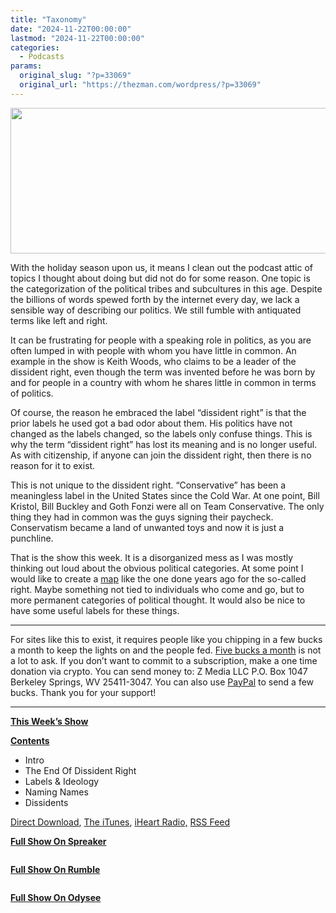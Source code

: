 ```yaml
---
title: "Taxonomy"
date: "2024-11-22T00:00:00"
lastmod: "2024-11-22T00:00:00"
categories:
  - Podcasts
params:
  original_slug: "?p=33069"
  original_url: "https://thezman.com/wordpress/?p=33069"
---
```


[<img
src="http://thezman.com/wordpress/wp-content/uploads/2018/01/Power-Hour.png"
decoding="async" width="600" height="233" />](http://thezman.com/wordpress/wp-content/uploads/2018/01/Power-Hour.png)

With the holiday season upon us, it means I clean out the podcast attic
of topics I thought about doing but did not do for some reason. One
topic is the categorization of the political tribes and subcultures in
this age. Despite the billions of words spewed forth by the internet
every day, we lack a sensible way of describing our politics. We still
fumble with antiquated terms like left and right.

It can be frustrating for people with a speaking role in politics, as
you are often lumped in with people with whom you have little in common.
An example in the show is Keith Woods, who claims to be a leader of the
dissident right, even though the term was invented before he was born by
and for people in a country with whom he shares little in common in
terms of politics.

Of course, the reason he embraced the label “dissident right” is that
the prior labels he used got a bad odor about them. His politics have
not changed as the labels changed, so the labels only confuse things.
This is why the term “dissident right” has lost its meaning and is no
longer useful. As with citizenship, if anyone can join the dissident
right, then there is no reason for it to exist.

This is not unique to the dissident right. “Conservative” has been a
meaningless label in the United States since the Cold War. At one point,
Bill Kristol, Bill Buckley and Goth Fonzi were all on Team Conservative.
The only thing they had in common was the guys signing their paycheck.
Conservatism became a land of unwanted toys and now it is just a
punchline.

That is the show this week. It is a disorganized mess as I was mostly
thinking out loud about the obvious political categories. At some point
I would like to create a
[map](https://i.kym-cdn.com/photos/images/newsfeed/001/192/975/a35.jpg)
like the one done years ago for the so-called right. Maybe something not
tied to individuals who come and go, but to more permanent categories of
political thought. It would also be nice to have some useful labels for
these things.

------------------------------------------------------------------------

For sites like this to exist, it requires people like you chipping in a
few bucks a month to keep the lights on and the people fed.
<a href="https://www.subscribestar.com/the-z-blog"
rel="noopener noreferrer" target="_blank">Five bucks a month</a> is not
a lot to ask. If you don’t want to commit to a subscription, make a one
time donation via crypto. You can send money to: Z Media LLC P.O. Box
1047 Berkeley Springs, WV 25411-3047. You can also use <a
href="https://www.paypal.com/cgi-bin/webscr?cmd=_s-xclick&amp;hosted_button_id=UDAS2Q8JYA6CN&amp;source=url"
rel="noopener noreferrer" target="_blank">PayPal</a> to send a few
bucks. Thank you for your support!

------------------------------------------------------------------------

**<u>This Week’s Show</u>**

**<u>Contents</u>**

-   Intro
-   The End Of Dissident Right
-   Labels & Ideology
-   Naming Names
-   Dissidents

<a href="https://api.spreaker.com/v2/episodes/62961139/download.mp3"
rel="noopener" target="_blank">Direct Download</a>, <a
href="https://itunes.apple.com/us/podcast/the-z-blog-power-hour/id1262799640?mt=2"
rel="noopener noreferrer" target="_blank">The iTunes</a>,
<a href="https://www.iheart.com/podcast/the-z-blog-power-hour-29246491/"
rel="noopener noreferrer" target="_blank">iHeart Radio,</a>
<a href="https://www.spreaker.com/show/2589657/episodes/feed"
rel="noopener noreferrer" target="_blank">RSS Feed</a>

**<u>Full Show On Spreaker</u>**

<span class="mce_SELRES_start" mce-type="bookmark"
style="display: inline-block; width: 0px; overflow: hidden; line-height: 0;">﻿</span>

**<u>Full Show On Rumble</u>**

<span class="mce_SELRES_start" mce-type="bookmark"
style="display: inline-block; width: 0px; overflow: hidden; line-height: 0;">﻿</span>

**<u>Full Show On Odysee</u>**

<span class="mce_SELRES_start" mce-type="bookmark"
style="display: inline-block; width: 0px; overflow: hidden; line-height: 0;">﻿</span>
